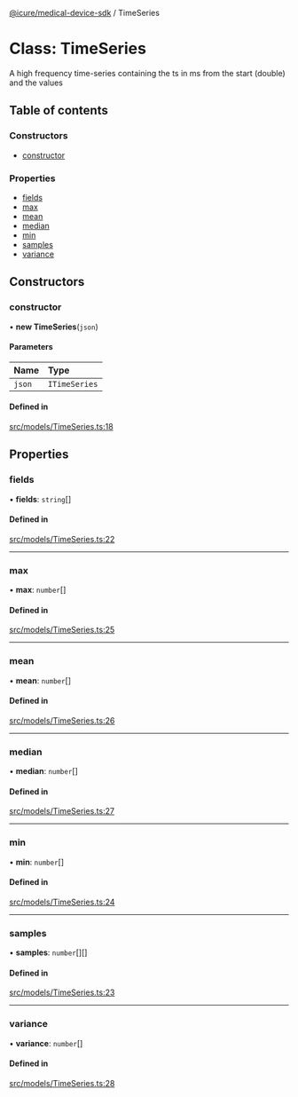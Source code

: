 [@icure/medical-device-sdk](../modules.md) / TimeSeries

# Class: TimeSeries

A high frequency time-series containing the ts in ms from the start (double) and the values

## Table of contents

### Constructors

- [constructor](TimeSeries.md#constructor)

### Properties

- [fields](TimeSeries.md#fields)
- [max](TimeSeries.md#max)
- [mean](TimeSeries.md#mean)
- [median](TimeSeries.md#median)
- [min](TimeSeries.md#min)
- [samples](TimeSeries.md#samples)
- [variance](TimeSeries.md#variance)

## Constructors

### constructor

• **new TimeSeries**(`json`)

#### Parameters

| Name | Type |
| :------ | :------ |
| `json` | `ITimeSeries` |

#### Defined in

[src/models/TimeSeries.ts:18](https://github.com/icure/icure-medical-device-js-sdk/blob/e20bfa1/src/models/TimeSeries.ts#L18)

## Properties

### fields

• **fields**: `string`[]

#### Defined in

[src/models/TimeSeries.ts:22](https://github.com/icure/icure-medical-device-js-sdk/blob/e20bfa1/src/models/TimeSeries.ts#L22)

___

### max

• **max**: `number`[]

#### Defined in

[src/models/TimeSeries.ts:25](https://github.com/icure/icure-medical-device-js-sdk/blob/e20bfa1/src/models/TimeSeries.ts#L25)

___

### mean

• **mean**: `number`[]

#### Defined in

[src/models/TimeSeries.ts:26](https://github.com/icure/icure-medical-device-js-sdk/blob/e20bfa1/src/models/TimeSeries.ts#L26)

___

### median

• **median**: `number`[]

#### Defined in

[src/models/TimeSeries.ts:27](https://github.com/icure/icure-medical-device-js-sdk/blob/e20bfa1/src/models/TimeSeries.ts#L27)

___

### min

• **min**: `number`[]

#### Defined in

[src/models/TimeSeries.ts:24](https://github.com/icure/icure-medical-device-js-sdk/blob/e20bfa1/src/models/TimeSeries.ts#L24)

___

### samples

• **samples**: `number`[][]

#### Defined in

[src/models/TimeSeries.ts:23](https://github.com/icure/icure-medical-device-js-sdk/blob/e20bfa1/src/models/TimeSeries.ts#L23)

___

### variance

• **variance**: `number`[]

#### Defined in

[src/models/TimeSeries.ts:28](https://github.com/icure/icure-medical-device-js-sdk/blob/e20bfa1/src/models/TimeSeries.ts#L28)
